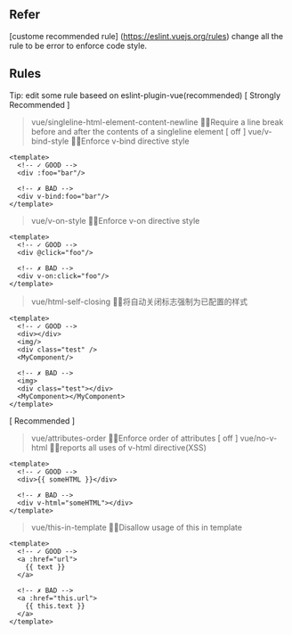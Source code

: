  ## Refer
[custome recommended rule] (https://eslint.vuejs.org/rules)
change all the rule to be error to enforce code style.

## Rules
Tip: edit some rule baseed on eslint-plugin-vue(recommended)
[ Strongly Recommended ]
> vue/singleline-html-element-content-newline 📌📌Require a line break before and after the contents of a singleline element [ off ]
> vue/v-bind-style  📌📌Enforce v-bind directive style
```vue
<template>
  <!-- ✓ GOOD -->
  <div :foo="bar"/>

  <!-- ✗ BAD -->
  <div v-bind:foo="bar"/>
</template>
```
>vue/v-on-style 📌📌Enforce v-on directive style
```vue
<template>
  <!-- ✓ GOOD -->
  <div @click="foo"/>

  <!-- ✗ BAD -->
  <div v-on:click="foo"/>
</template>
```
> vue/html-self-closing 📌📌将自动关闭标志强制为已配置的样式
```vue
<template>
  <!-- ✓ GOOD -->
  <div></div>
  <img/>
  <div class="test" />
  <MyComponent/>

  <!-- ✗ BAD -->
  <img>
  <div class="test"></div>
  <MyComponent></MyComponent>
</template>
```

[ Recommended ]
> vue/attributes-order  📌📌Enforce order of attributes [ off ]
> vue/no-v-html 📌📌reports all uses of v-html directive(XSS)
```vue
<template>
  <!-- ✓ GOOD -->
  <div>{{ someHTML }}</div>

  <!-- ✗ BAD -->
  <div v-html="someHTML"></div>
</template>
```
> vue/this-in-template  📌📌Disallow usage of this in template
```vue
<template>
  <!-- ✓ GOOD -->
  <a :href="url">
    {{ text }}
  </a>
  
  <!-- ✗ BAD -->
  <a :href="this.url">
    {{ this.text }}
  </a>
</template>
```